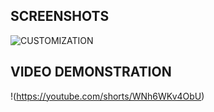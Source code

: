 
## SCREENSHOTS

![CUSTOMIZATION](https://iili.io/H105UAJ.md.png)

## VIDEO DEMONSTRATION

!(https://youtube.com/shorts/WNh6WKv4ObU)
